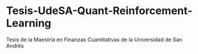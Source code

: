 # Tesis-UdeSA-Quant-Reinforcement-Learning
Tesis de la Maestría en Finanzas Cuantitativas de la Universidad de San Andrés
